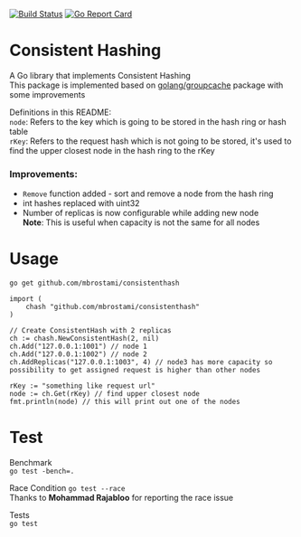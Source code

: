 [![Build Status](https://travis-ci.com/mbrostami/consistenthash.svg?branch=master)](https://travis-ci.com/mbrostami/consistenthash)
[![Go Report Card](https://goreportcard.com/badge/github.com/mbrostami/consistenthash)](https://goreportcard.com/report/github.com/mbrostami/consistenthash)

# Consistent Hashing
A Go library that implements Consistent Hashing  
This package is implemented based on  [golang/groupcache](https://github.com/golang/groupcache) package with some improvements

Definitions in this README:  
`node`: Refers to the key which is going to be stored in the hash ring or hash table    
`rKey`: Refers to the request hash which is not going to be stored, it's used to find the upper closest node in the hash ring to the rKey  
   

### Improvements:  
- `Remove` function added - sort and remove a node from the hash ring   
- int hashes replaced with uint32  
- Number of replicas is now configurable while adding new node   
**Note**: This is useful when capacity is not the same for all nodes  

# Usage
`go get github.com/mbrostami/consistenthash`  


```
import (
    chash "github.com/mbrostami/consistenthash"
)

// Create ConsistentHash with 2 replicas
ch := chash.NewConsistentHash(2, nil)
ch.Add("127.0.0.1:1001") // node 1
ch.Add("127.0.0.1:1002") // node 2
ch.AddReplicas("127.0.0.1:1003", 4) // node3 has more capacity so possibility to get assigned request is higher than other nodes 

rKey := "something like request url"
node := ch.Get(rKey) // find upper closest node
fmt.println(node) // this will print out one of the nodes  
```

# Test

Benchmark  
`go test -bench=.`   

Race Condition 
`go test --race`  
Thanks to **Mohammad Rajabloo** for reporting the race issue 

Tests  
`go test`    
